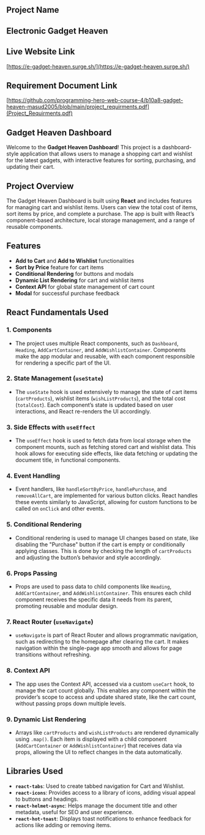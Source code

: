 
## Project Name
## Electronic Gadget Heaven

## Live Website Link

[https://e-gadget-heaven.surge.sh/](https://e-gadget-heaven.surge.sh/)

## Requirement Document Link
[https://github.com/programming-hero-web-course-4/b10a8-gadget-heaven-masud2005/blob/main/project_requirments.pdf](Project_Requirments.pdf)



## Gadget Heaven Dashboard

Welcome to the **Gadget Heaven Dashboard**! This project is a dashboard-style application that allows users to manage a shopping cart and wishlist for the latest gadgets, with interactive features for sorting, purchasing, and updating their cart.


## Project Overview
The Gadget Heaven Dashboard is built using **React** and includes features for managing cart and wishlist items. Users can view the total cost of items, sort items by price, and complete a purchase. The app is built with React’s component-based architecture, local storage management, and a range of reusable components.

## Features
- **Add to Cart** and **Add to Wishlist** functionalities
- **Sort by Price** feature for cart items
- **Conditional Rendering** for buttons and modals
- **Dynamic List Rendering** for cart and wishlist items
- **Context API** for global state management of cart count
- **Modal** for successful purchase feedback

## React Fundamentals Used

### 1. Components
   - The project uses multiple React components, such as `Dashboard`, `Heading`, `AddCartContainer`, and `AddWishlistContainer`. Components make the app modular and reusable, with each component responsible for rendering a specific part of the UI.

### 2. State Management (`useState`)
   - The `useState` hook is used extensively to manage the state of cart items (`cartProducts`), wishlist items (`wishListProducts`), and the total cost (`totalCost`). Each component’s state is updated based on user interactions, and React re-renders the UI accordingly.

### 3. Side Effects with `useEffect`
   - The `useEffect` hook is used to fetch data from local storage when the component mounts, such as fetching stored cart and wishlist data. This hook allows for executing side effects, like data fetching or updating the document title, in functional components.

### 4. Event Handling
   - Event handlers, like `handleSortByPrice`, `handlePurchase`, and `removeAllCart`, are implemented for various button clicks. React handles these events similarly to JavaScript, allowing for custom functions to be called on `onClick` and other events.

### 5. Conditional Rendering
   - Conditional rendering is used to manage UI changes based on state, like disabling the "Purchase" button if the cart is empty or conditionally applying classes. This is done by checking the length of `cartProducts` and adjusting the button’s behavior and style accordingly.

### 6. Props Passing
   - Props are used to pass data to child components like `Heading`, `AddCartContainer`, and `AddWishlistContainer`. This ensures each child component receives the specific data it needs from its parent, promoting reusable and modular design.

### 7. React Router (`useNavigate`)
   - `useNavigate` is part of React Router and allows programmatic navigation, such as redirecting to the homepage after clearing the cart. It makes navigation within the single-page app smooth and allows for page transitions without refreshing.

### 8. Context API
   - The app uses the Context API, accessed via a custom `useCart` hook, to manage the cart count globally. This enables any component within the provider’s scope to access and update shared state, like the cart count, without passing props down multiple levels.

### 9. Dynamic List Rendering
   - Arrays like `cartProducts` and `wishListProducts` are rendered dynamically using `.map()`. Each item is displayed with a child component (`AddCartContainer` or `AddWishlistContainer`) that receives data via props, allowing the UI to reflect changes in the data automatically.

## Libraries Used

- **`react-tabs`**: Used to create tabbed navigation for Cart and Wishlist.
- **`react-icons`**: Provides access to a library of icons, adding visual appeal to buttons and headings.
- **`react-helmet-async`**: Helps manage the document title and other metadata, useful for SEO and user experience.
- **`react-hot-toast`**: Displays toast notifications to enhance feedback for actions like adding or removing items.

